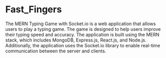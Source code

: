 # Fast_Fingers
The MERN Typing Game with Socket.io is a web application that allows users to play a typing game. The game is designed to help users improve their typing speed and accuracy. The application is built using the MERN stack, which includes MongoDB, Express.js, React.js, and Node.js. Additionally, the application uses the Socket.io library to enable real-time communication between the server and clients.
